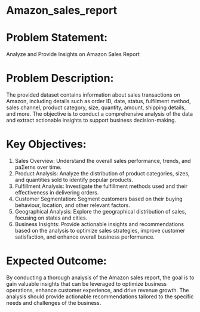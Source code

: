 # Amazon_sales_report
# Problem Statement:   
Analyze and Provide Insights on Amazon Sales Report 
# Problem Description:
The provided dataset contains information about sales transactions on Amazon, including details such as order 
ID, date, status, fulfilment method, sales channel, product category, size, quantity, amount, shipping details, 
and more. The objective is to conduct a comprehensive analysis of the data and extract actionable insights to 
support business decision-making.
# Key Objectives:
1. Sales Overview: Understand the overall sales performance, trends, and paƩerns over time.
2. Product Analysis: Analyze the distribution of product categories, sizes, and quantities sold to identify popular 
products. 
3. Fulfillment Analysis: Investigate the fulfillment methods used and their effectiveness in delivering orders.
4. Customer Segmentation: Segment customers based on their buying behaviour, location, and other relevant 
factors. 
5. Geographical Analysis: Explore the geographical distribution of sales, focusing on states and cities.
6. Business Insights: Provide actionable insights and recommendations based on the analysis to optimize sales 
strategies, improve customer satisfaction, and enhance overall business performance.
# Expected Outcome: 
By conducting a thorough analysis of the Amazon sales report, the goal is to gain valuable insights that can be 
leveraged to optimize business operations, enhance customer experience, and drive revenue growth. The 
analysis should provide actionable recommendations tailored to the specific needs and challenges of the 
business.
